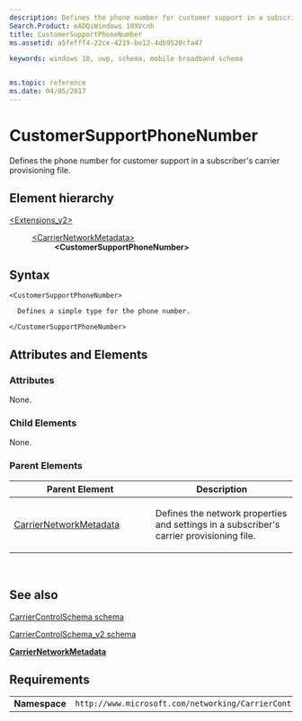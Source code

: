 ```yaml
---
description: Defines the phone number for customer support in a subscriber's carrier provisioning file.
Search.Product: eADQiWindows 10XVcnh
title: CustomerSupportPhoneNumber
ms.assetid: a5fefff4-22ce-4219-be12-4db9520cfa47

keywords: windows 10, uwp, schema, mobile broadband schema


ms.topic: reference
ms.date: 04/05/2017
---
```


# CustomerSupportPhoneNumber


Defines the phone number for customer support in a subscriber's carrier provisioning file.

## Element hierarchy

<dl>
<dt><a href="element-extensions-v2.md">&lt;Extensions_v2&gt;</a></dt>
<dd>
<dl>
<dt><a href="element-carriernetworkmetadata.md">&lt;CarrierNetworkMetadata&gt;</a></dt>
<dd><b>&lt;CustomerSupportPhoneNumber&gt;</b></dd>
</dl>
</dd>
</dl>

## Syntax

``` syntax
<CustomerSupportPhoneNumber>

  Defines a simple type for the phone number.

</CustomerSupportPhoneNumber>
```

## Attributes and Elements


### Attributes

None.

### Child Elements

None.

### Parent Elements

<table>
<colgroup>
<col width="50%" />
<col width="50%" />
</colgroup>
<thead>
<tr class="header">
<th>Parent Element</th>
<th>Description</th>
</tr>
</thead>
<tbody>
<tr class="odd">
<td><a href="element-carriernetworkmetadata.md">CarrierNetworkMetadata</a> </td>
<td><p>Defines the network properties and settings in a subscriber's carrier provisioning file.</p></td>
</tr>
</tbody>
</table>

 

## See also


[CarrierControlSchema schema](../carriercontrolschema/schema-root.md)

[CarrierControlSchema\_v2 schema](schema-root.md)

[**CarrierNetworkMetadata**](element-carriernetworkmetadata.md)

## Requirements

|          |         |
|----------|--------------|
| **Namespace** | `http://www.microsoft.com/networking/CarrierControl/v2` |

 

 
